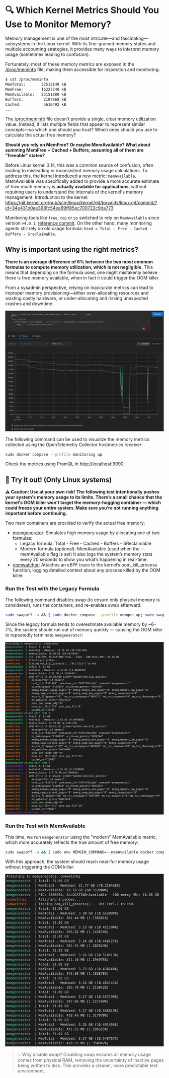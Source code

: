 # 🔍 Which Kernel Metrics Should You Use to Monitor Memory?

Memory management is one of the most intricate—and fascinating—subsystems in the Linux kernel. With its fine-grained memory states and multiple accounting strategies, it provides many ways to interpret memory usage (sometimes leading to confusion).

Fortunately, most of these memory metrics are exposed in the [/proc/meminfo](https://man7.org/linux/man-pages/man5/proc_meminfo.5.html) file, making them accessible for inspection and monitoring:

```
$ cat /proc/meminfo
MemTotal:       32512140 kB
MemFree:        16227240 kB
MemAvailable:   23151880 kB
Buffers:         2107068 kB
Cached:          5616492 kB
...
```

The [/proc/meminfo](https://man7.org/linux/man-pages/man5/proc_meminfo.5.html) file doesn’t provide a single, clear memory utilization value. Instead, it lists multiple fields that appear to represent similar concepts—so which one should you trust? Which ones should you use to calculate the actual free memory?

**Should you rely on MemFree? Or maybe MemAvailable? What about summing MemFree + Cached + Buffers, assuming all of them are "freeable" states?**

Before Linux kernel 3.14, this was a common source of confusion, often leading to misleading or inconsistent memory usage calculations. To address this, the kernel introduced a new metric: `MemAvailable`. MemAvailable was specifically added to provide a more accurate estimate of how much memory is **actually available for applications**, without requiring users to understand the internals of the kernel's memory management. Introduction to the kernel: https://git.kernel.org/pub/scm/linux/kernel/git/torvalds/linux.git/commit/?id=34e431b0ae398fc54ea69ff85ec700722c9da773

Monitoring tools like `free`, `top` or `ps` switched to rely on `MemAvailable` since version `v4.0.1`, [reference commit](https://gitlab.com/procps-ng/procps/-/commit/2184e90d2). On the other hand, many monitoring agents still rely on old usage formula: `Used = Total - Free - Cached - Buffers - Sreclaimable`.

## Why is important using the right metrics?

**There is an average difference of 6% between the two most common formulas to compute memory utilization, which is not negligible.** This means that depending on the formula used, one might mistakenly believe there is free memory available, when in fact it could trigger the OOM killer.

From a sysadmin perspective, relying on inaccurate metrics can lead to improper memory provisioning—either over-allocating resources and wasting costly hardware, or under-allocating and risking unexpected crashes and downtime.

![plot](./data/available_vs_used.png)

The following command can be used to visualize the memory metrics collected using the OpenTelemetry
Collector hostmetrics receiver:

```bash
sudo docker compose --profile monitoring up
```

Check the metrics using PromQL in
[http://localhost:9090](http://localhost:9090).

## 🚀 Try it out! (Only Linux systems)

**⚠️ Caution: Use at your own risk! The following test intentionally pushes your system's memory usage to its limits. There’s a small chance that the kernel's OOM killer won't target the memory-hogging container — which could freeze your entire system. Make sure you’re not running anything important before continuing.**

Two main containers are provided to verify the actual free memory:

- [memgenerator](./memgenerator/): Simulates high memory usage by allocating one of two formulas:
  - Legacy formula: Total - Free - Cached - Buffers - SReclaimable
  - Modern formula (optional): MemAvailable (used when the --memAvailable flag is set)
    It also logs the system’s memory stats every 20 seconds to show you what’s happening in real-time.
- [oomwatcher](./oomwatcher/): Attaches an eBPF trace to the kernel’s oom_kill_process function, logging detailed context about any process killed by the OOM killer.

### Run the Test with the Legacy Formula

The following command disables swap (to ensure only physical memory is considered), runs the containers, and re-enables swap afterward:

```bash
sudo swapoff -a && { sudo docker compose --profile memgen up; sudo swapon -a; }
```

Since the legacy formula tends to overestimate available memory by ~6–7%, the system should run out of memory quickly — causing the OOM killer to repeatedly terminate `memgenerator`:

![plot](./data/legacy_run_example.png)

### Run the Test with MemAvailable

This time, we run `memgenerator` using the "modern" MemAvailable metric, which more accurately reflects the true amount of free memory:

```bash
sudo swapoff -a && { sudo env MEMGEN_COMMAND=--memAvailable docker compose --profile memgen up; sudo swapon -a; }
```

With this approach, the system should reach near-full memory usage without triggering the OOM killer:

![plot](./data/available_run_example.png)

> 💡 Why disable swap?
Disabling swap ensures all memory usage comes from physical RAM, removing the uncertainty of inactive pages being written to disk. This provides a cleaner, more predictable test environment.
